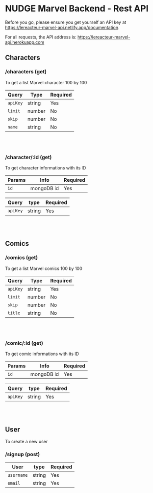 
# NUDGE Marvel Backend - Rest API

Before you go, please ensure you get yourself an API key at https://lereacteur-marvel-api.netlify.app/documentation.

For all requests, the API address is: https://lereacteur-marvel-api.herokuapp.com

## Characters

### /characters (get)

To get a list Marvel character 100 by 100 

| Query             | Type    | Required |
| ----------------- | ------- | -------- |
| `apiKey`          | string  | Yes      |
| `limit`           | number  | No       |
| `skip`            | number  | No       |
| `name`            | string  | No       |

<br>
<br>


### /character/:id (get) 

To get character informations with its ID 

| Params            | Info        | Required |
| ----------------- | ----------- | -------- |
| `id`              | mongoDB id  | Yes      |


| Query   | type   | Required |
| --------| -------| -------- |
|`apiKey` | string | Yes      |

<br>
<br>

## Comics

### /comics (get) 

To get a list Marvel comics 100 by 100 

| Query             | Type    | Required |
| ----------------- | ------- | -------- |
| `apiKey`          | string  | Yes      |
| `limit`           | number  | No       |
| `skip`            | number  | No       |
| `title`           | string  | No       |

<br>
<br>

### /comic/:id (get) 

To get comic informations with its ID 

| Params            | Info        | Required |
| ----------------- | ----------- | -------- |
| `id`              | mongoDB id  | Yes      |


| Query   | type   | Required |
| --------| -------| -------- |
|`apiKey` | string | Yes      |

<br>
<br>


## User

To create a new user

### /signup (post)

| User     | type   | Required |
| -------- | -------| -------- |
|`username`| string | Yes      |
|`email`   | string | Yes      |












